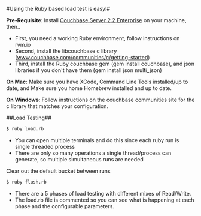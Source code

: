 #Using the Ruby based load test is easy!#

**Pre-Requisite**: Install [Couchbase Server 2.2 Enterprise](http://www.couchbase.com/download) on your machine, then.. 

* First, you need a working Ruby environment, follow instructions on rvm.io
* Second, install the libcouchbase c library (www.couchbase.com/communities/c/getting-started)
* Third, install the Ruby couchbase gem (gem install couchbase), and json libraries if you don't have them (gem install json multi_json)

**On Mac**:
  Make sure you have XCode, Command Line Tools installed/up to date, and
  Make sure you home Homebrew installed and up to date.
  
**On Windows**:
  Follow instructions on the couchbase communities site for the c library that matches your configuration.
  
  
##Load Testing##

```bash
$ ruby load.rb
```

* You can open multiple terminals and do this since each ruby run is single threaded process
* There are only so many operations a single thread/process can generate, so multiple simultaneous runs are needed

Clear out the default bucket between runs

```bash
$ ruby flush.rb
```

* There are a 5 phases of load testing with different mixes of Read/Write. 
* The load.rb file is commented so you can see what is happening
at each phase and the configurable parameters.
  